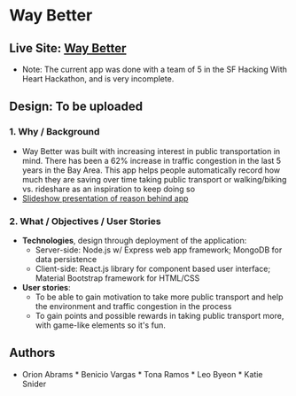 # Way Better

## Live Site: [Way Better](https://waybetter.herokuapp.com/) 
  * Note: The current app was done with a team of 5 in the SF Hacking With Heart Hackathon, and is very incomplete.

## Design: To be uploaded

### 1. Why / Background
  *  Way Better was built with increasing interest in public transportation in mind. There has been a 62% increase in traffic congestion in the last 5 years in the Bay Area. This app helps people automatically record how much they are saving over time taking public transport or walking/biking vs. rideshare as an inspiration to keep doing so
  * [Slideshow presentation of reason behind app](https://drive.google.com/file/d/1otQEZUm_WWsP088FZ9e75dkmmr4q6uoi/view?usp=sharing)

 ### 2. What / Objectives / User Stories
  * **Technologies**, design through deployment of the application:
    * Server-side: Node.js w/ Express web app framework; MongoDB for data persistence
    * Client-side: React.js library for component based user interface; Material Bootstrap framework for HTML/CSS
  * **User stories**:
    * To be able to gain motivation to take more public transport and help the environment and traffic congestion in the process
    * To gain points and possible rewards in taking public transport more, with game-like elements so it's fun.
  
## Authors
  * Orion Abrams * Benicio Vargas * Tona Ramos * Leo Byeon * Katie Snider

